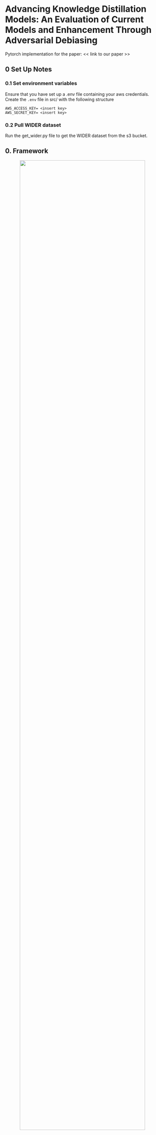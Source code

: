 # Advancing Knowledge Distillation Models: An Evaluation of Current Models and Enhancement Through Adversarial Debiasing
Pytorch implementation for the paper: << link to our paper >>


## 0 Set Up Notes
### 0.1 Set environment variables
Ensure that you have set up a .env file containing your aws credentials. Create the `.env` file in src/ with the following structure
```
AWS_ACCESS_KEY= <insert key>
AWS_SECRET_KEY= <insert key>
```
### 0.2 Pull WIDER dataset
Run the get_wider.py file to get the WIDER dataset from the s3 bucket.








## 0. Framework

<div style="text-align:center"><img src="figure/framework.png" width="90%" ></div>

The ND loss, that regularizes the Norm and Direction of the student features, be applyed the embedding features, which is defined as the output at the penultimate layer before logits.

## 1. Main Results

### 1.1 CIFAR-100
| Teacher <br> Student |ResNet-56 <br> ResNet-20|WRN-40-2 <br> WRN-40-1| ResNet-32x4 <br> ResNet-8x4| ResNet-50 <br> MobileNet-V2| ResNet-32x4 <br> shuffleNet-V1 | ResNet-32x4 <br> shuffleNet-V2 |
|:---------------:|:-----------------:|:-----------------:|:-----------------:|:------------------:|:------------------:|:--------------------:|
| Teacher | 72.34 | 75.61 | 79.42 | 79.34 | 79.42 | 79.42 |
| Student | 69.06 | 71.98 | 72.50 | 64.60 | 70.50 | 71.82 |
| KD   | 70.66 | 73.54 | 73.33 | 67.65 | 74.07 | 74.45 |
| DIST | 71.78 | 74.42 | 75.79 | 69.17 | 75.23 | 76.08 |
| DKD  | 71.97 | 74.81 | 75.44* | 70.35 | 76.45 | 77.07 |
| ReviewKD | 71.89 | 75.09 | 75.63 | 69.89 | 77.45 | 77.78 |
| **KD++** | **72.53**(+1.87) | 74.59(+1.05) | 75.54(+2.21) | 70.10(+2.35) | 75.45(+1.38) | 76.42(+1.97) |
| **DIST++** | 72.52(0.74) | 75.00(+0.58) | 76.13(+0.34) | 69.80(+0.63) | 75.60(+0.37) | 76.64(+0.56) |
| **DKD++** | 72.16(+0.19) | 75.02(+0.21) | **76.28**(+0.84) | **70.82**(+0.47) | 77.11(+0.66) | 77.49(+0.42) |
| **ReviewKD++** | 72.05(+0.16) | **75.66**(+0.57) | 76.07(+0.44) | 70.45(+0.56) | **77.68**(+0.23) | 77.93(+0.15) |

  ** represents our reproduced based on the official code [DKD](https://github.com/megvii-research/mdistiller).

### 1.2 ImageNet-1k
 - Comparisons with State-of-the-art Results

| T $\rightarrow$ S   | T (S) | CRD | SRRL| ReviewKD | KD | DKD | **KD++** | **ReviewKD++** | **DKD++** |
|:-----------------:|:-----------------:|:-----------------:|:------------------:|:------------------:|:--------------------:|:--------------------:|:------------------:|:--------------------:|:--------------------:|
|R34 $\rightarrow$ R18 | 73.31 (69.76) | 71.17 | 71.73 | 71.62 | 70.66 | 71.70 | 71.98 | 71.64 | **72.07** |
|R50 $\rightarrow$ MV1 | 76.16 (68.87) | 71.37 | 72.49 | 72.56 | 70.50 | 72.05 | 72.77 | **72.96** | 72.63 |

 - Benefit from larger teacher models
 
 With the teacher capacity increasing, KD++, DKD++ and ReviewKD++ (red) is able to learn better distillation results, even though the original distillation frameworks (blue) suffers from degradation problems. The student is ResNet-18, and reported the Top-1 accuracy (%) on the ImageNet validation set. All results are the average over 5 trials.
<div style="text-align:center"><img src="figure/result_in1k.png" width="90%" ></div>

- Distillation between CNN and Transformer
  - ViT $\rightarrow$ ResNet

    | student | teacher | student | teacher | KD | DKD | **KD++** | **DKD++** |
    |:-----------------:|:-----------------:|:-----------------:|:------------------:|:------------------:|:--------------------:|:--------------------:|:------------------:|
    |Res-18 | ViT-S | 69.76 | 74.64 | 71.32 | 71.21 | **71.46** | 71.33 |
    |Res-18 | ViT-B | 69.76 | 78.00 | 71.63 | 71.62 | **71.84** | 71.69 |

  - CNN $\rightarrow$ ViT
   
    We follow the design of [DeiT](https://arxiv.org/abs/2012.12877): add a distillation token to the input sequences, and use the mean of `cls token` and `dis token` to evaluating. We add ND loss to this framework to improve performance of distillation.

    | student | teacher | student | teacher | DeiT | **DeiT++** | checkpoint |
    |:-----------------:|:-----------------:|:-----------------:|:------------------:|:------------------:|:--------------------:|:--------------------:|
    |DeiT-B | RegNetY-16GF | 81.8 | 82.9 | 83.4 | 83.6 |[baiduyun (7hnj)](https://pan.baidu.com/s/1OPu_pbmDq4tuPYvP1JUZNQ)|
    
    `Notes`

      - The distillation hyper-parameters are slightly different from the original [DeiT](https://arxiv.org/abs/2012.12877). We provide recipe as shown in the table.
        <div style="text-align:center"><img src="figure/recipe.png" width="40%" ></div>
       The recipe follow [MAE](https://arxiv.org/abs/2111.06377), expect `batch size`, because lack gpu, and these parameters are not tuned. When using this recipe without ND, a distillation result of 83.35 is obtained, similar to DeiT.

      - The distillation process is very slow, it takes about 6.5 days to train on 4*A100, and half as slow as training ViT-b without distillation.


## 2. Training and Evaluation

### 2.1 CIFAR-100 Classification

Please refer to [CIFAR](https://github.com/WangYZ1608/Knowledge-Distillation-via-ND/tree/main/CIFAR) for more details.

### 2.2 ImageNet Classification

Please refer to [ImageNet](https://github.com/WangYZ1608/Knowledge-Distillation-via-ND/tree/main/ImageNet) for more details.

### 2.3  COCO Detection

Please refer to [Detection](https://github.com/WangYZ1608/Knowledge-Distillation-via-ND/tree/main/Detection) for more details.

## 3. Citation
If you use ND in your research, please consider citing:
```BibTeX
@misc{wang2023improving,
      title={Improving Knowledge Distillation via Regularizing Feature Norm and Direction}, 
      author={Yuzhu Wang and Lechao Cheng and Manni Duan and Yongheng Wang and Zunlei Feng and Shu Kong},
      year={2023},
      eprint={2305.17007},
      archivePrefix={arXiv},
      primaryClass={cs.CV}
}
```
